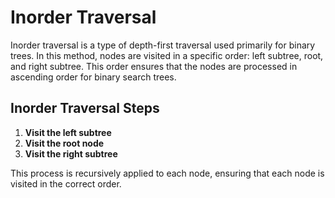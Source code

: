 # Inorder Traversal

Inorder traversal is a type of depth-first traversal used primarily for binary trees.
In this method, nodes are visited in a specific order: left subtree, root, and right subtree. 
This order ensures that the nodes are processed in ascending order for binary search trees.

## Inorder Traversal Steps

1. **Visit the left subtree**
2. **Visit the root node**
3. **Visit the right subtree**

This process is recursively applied to each node, ensuring that each node is visited in the correct order.

